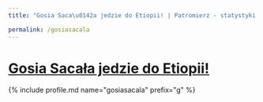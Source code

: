 ```yaml
---
title: "Gosia Saca\u0142a jedzie do Etiopii! | Patromierz - statystyki Patronite.pl"

permalink: /gosiasacala
---
```


# [Gosia Sacała jedzie do Etiopii!](https://patronite.pl/gosiasacala)

{% include profile.md name="gosiasacala" prefix="g" %}
